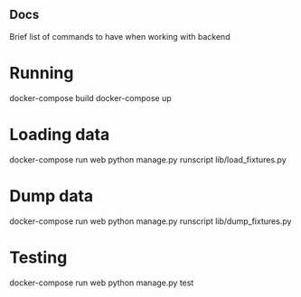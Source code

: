 ## Docs
  Brief list of commands to have when working with backend

# Running
  docker-compose build
  docker-compose up

# Loading data
  docker-compose run web python manage.py runscript lib/load_fixtures.py

# Dump data
  docker-compose run web python manage.py runscript lib/dump_fixtures.py

# Testing
  docker-compose run web python manage.py test
